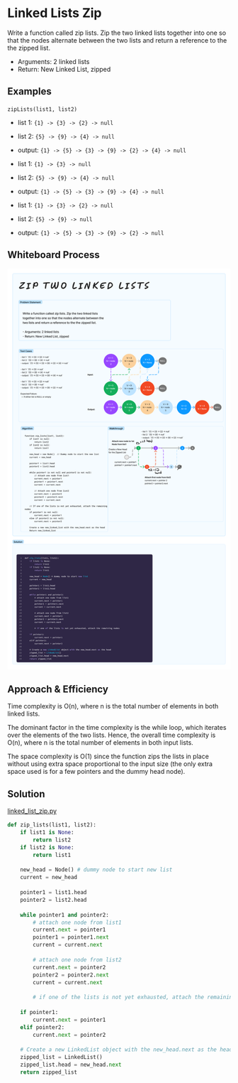 # Linked Lists Zip
<!-- Description of the challenge -->

Write a function called zip lists. Zip the two linked lists together into one so that the nodes alternate between the two lists and return a reference to the the zipped list.

- Arguments: 2 linked lists
- Return: New Linked List, zipped

## Examples

`zipLists(list1, list2)`

- list 1: `{1} -> {3} -> {2} -> null`
- list 2: `{5} -> {9} -> {4} -> null`
- output: `{1} -> {5} -> {3} -> {9} -> {2} -> {4} -> null`

- list 1: `{1} -> {3} -> null`
- list 2: `{5} -> {9} -> {4} -> null`
- output: `{1} -> {5} -> {3} -> {9} -> {4} -> null`

- list 1: `{1} -> {3} -> {2} -> null`
- list 2: `{5} -> {9} -> null`
- output: `{1} -> {5} -> {3} -> {9} -> {2} -> null`

## Whiteboard Process
<!-- Embedded whiteboard image -->
![Linked List Zip Whiteboard](Linked_Lists_Zip_Whiteboard.png)

## Approach & Efficiency

Time complexity is O(n), where n is the total number of elements in both linked lists.

The dominant factor in the time complexity is the while loop, which iterates over the elements of the two lists. Hence, the overall time complexity is O(n), where n is the total number of elements in both input lists.

The space complexity is O(1) since the function zips the lists in place without using extra space proportional to the input size (the only extra space used is for a few pointers and the dummy head node).

## Solution

[linked_list_zip.py](../../code_challenges/linked_list_zip.py)

```python
def zip_lists(list1, list2):
    if list1 is None:
        return list2
    if list2 is None:
        return list1

    new_head = Node() # dummy node to start new list
    current = new_head

    pointer1 = list1.head
    pointer2 = list2.head

    while pointer1 and pointer2:
        # attach one node from list1
        current.next = pointer1
        pointer1 = pointer1.next
        current = current.next

        # attach one node from list2
        current.next = pointer2
        pointer2 = pointer2.next
        current = current.next

        # if one of the lists is not yet exhausted, attach the remaining nodes

    if pointer1:
        current.next = pointer1
    elif pointer2:
        current.next = pointer2

    # Create a new LinkedList object with the new_head.next as the head
    zipped_list = LinkedList()
    zipped_list.head = new_head.next
    return zipped_list
```
